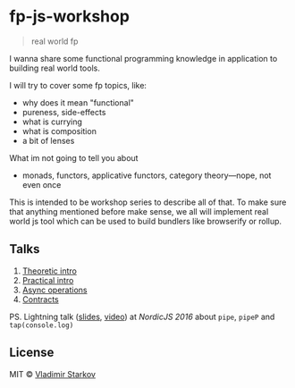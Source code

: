 # fp-js-workshop

> real world fp

I wanna share some functional programming knowledge in application
to building real world tools.

I will try to cover some fp topics, like:
* why does it mean "functional"
* pureness, side-effects
* what is currying
* what is composition
* a bit of lenses

What im not going to tell you about
* monads, functors, applicative functors, category theory—nope, not even once

This is intended to be workshop series to describe all of that. To make sure
that anything mentioned before make sense, we all will implement real world js tool
which can be used to build bundlers like browserify or rollup.

## Talks

1. [Theoretic intro](https://iamstarkov.github.io/fp-js-workshop/01-theoretic-intro/)
2. [Practical intro](https://iamstarkov.github.io/fp-js-workshop/02-practical-intro/)
3. [Async operations](https://iamstarkov.github.io/fp-js-workshop/03-async/)
4. [Contracts](https://iamstarkov.github.io/fp-js-workshop/04-contracts/)

PS. Lightning talk ([slides](https://iamstarkov.com/fp-js-workshop/0X-nordicjs/), [video](https://youtu.be/7omtQrpgU84)) at _NordicJS 2016_ about `pipe`, `pipeP` and `tap(console.log)`


## License

MIT © [Vladimir Starkov](https://iamstarkov.com)
